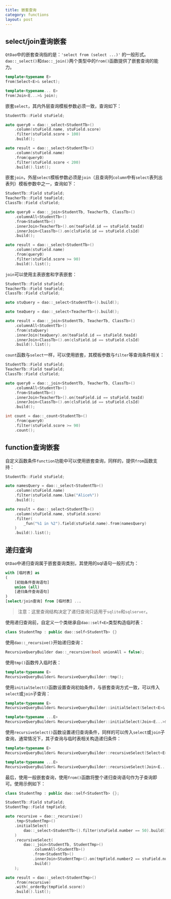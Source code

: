 ```yaml
---
title: 嵌套查询
category: functions
layout: post
---
```


select/join查询嵌套
-------------

`QtDao`中的嵌套查询指的是：`'select from (select ...)'` 的一般形式。  `dao::_select()`和`dao::_join()`两个类型中的`from()`函数提供了嵌套查询的能力。

```cpp
template<typename E>
from(Select<E>& select);

template<typename... E>
from(Join<E...>& join);
```

嵌套`select`，其内外层查询模板参数必须一致，查询如下：

```cpp
StudentTb::Field stuField;

auto query0 = dao::_select<StudentTb>()
    .column(stuField.name, stuField.score)
    .filter(stuField.score > 100)
    .build();

auto result = dao::_select<StudentTb>()
    .column(stuField.name)
    .from(query0)
    .filter(stuField.score < 200)
    .build().list();
```

嵌套`join`，外层`select`模板参数必须是`join`（且查询列`column`中有`select`表列出表列）模板参数中之一，查询如下：

```cpp
StudentTb::Field stuField;
TeacherTb::Field teaField;
ClassTb::Field clsField;

auto query0 = dao::_join<StudentTb, TeacherTb, ClassTb>()
    .columnAll<StudentTb>()
    .from<StudentTb>()
    .innerJoin<TeacherTb>().on(teaField.id == stuField.teaId)
    .innerJoin<ClassTb>().on(clsField.id == stuField.clsId)
    .build();

auto result = dao::_select<StudentTb>()
    .column(stuField.name)
    .from(query0)
    .filter(stuField.score >= 90)
    .build().list();
```

`join`可以使用主表嵌套和字表嵌套：

```cpp
StudentTb::Field stuField;
TeacherTb::Field teaField;
ClassTb::Field clsField;

auto stuQuery = dao::_select<StudentTb>().build();

auto teaQuery = dao::_select<TeacherTb>().build();

auto result = dao::_join<StudentTb, TeacherTb, ClassTb>()
    .columnAll<StudentTb>()
    .from(stuQuery)
    .innerJoin(teaQuery).on(teaField.id == stuField.teaId)
    .innerJoin<ClassTb>().on(clsField.id == stuField.clsId)
    .build().list();
```

`count`函数与`select`一样，可以使用嵌套，其模板参数与`filter`等查询条件相关：

```cpp
StudentTb::Field stuField;
TeacherTb::Field teaField;
ClassTb::Field clsField;

auto query0 = dao::_join<StudentTb, TeacherTb, ClassTb>()
    .columnAll<StudentTb>()
    .from<StudentTb>()
    .innerJoin<TeacherTb>().on(teaField.id == stuField.teaId)
    .innerJoin<ClassTb>().on(clsField.id == stuField.clsId)
    .build();

int count = dao::_count<StudentTb>()
    .from(query0)
    .filter(stuField.score >= 90)
    .count();
```

function查询嵌套
-------------

自定义函数条件`function`功能中可以使用嵌套查询，同样的，提供`from`函数支持：

```cpp
StudentTb::Field stuField;

auto namesQuery = dao::_select<StudentTb>()
    .column(stuField.name)
    .filter(stuField.name.like("Alice%"))
    .build();

auto result = dao::_select<StudentTb>()
    .column(stuField.name, stuField.score)
    .filter(
        _fun("%1 in %2").field(stuField.name).from(namesQuery)
    )
    .build().list();
```

递归查询
-------------

`QtDao`中递归查询属于嵌套查询类别，其使用的sql语句一般形式为：

```sql
with [临时表] as
(
    [初始条件查询语句]
    union (all)
    [递归条件查询语句]
)
[select/join查询] from [临时表] ...
```

> 注意：这里查询结构决定了递归查询只适用于`sqlite`和`sqlserver`。

使用递归查询前，自定义一个类继承自`dao::self<E>`类型构造临时表：

```cpp
class StudentTmp : public dao::self<StudentTb> {}
```

使用`dao::_recursive()`开始递归查询：

```cpp
RecursiveQueryBuilder dao::_recursive(bool unionAll = false);
```

使用`tmp()`函数传入临时表：

```cpp
template<typename E>
RecursiveQueryBuilder& RecursiveQueryBuilder::tmp();
```

使用`initialSelect()`函数设置查询初始条件，与嵌套查询方式一致，可以传入`select`或`join`子查询：

```cpp
template<typename E>
RecursiveQueryBuilder& RecursiveQueryBuilder::initialSelect(Select<E>& select);

template<typename ...E>
RecursiveQueryBuilder& RecursiveQueryBuilder::initialSelect(Join<E...>& join);
```

使用`recursiveSelect()`函数设置递归查询条件，同样的可以传入`select`或`join`子查询，通常情况下，其子查询与临时表相关构造递归条件：

```cpp
template<typename E>
RecursiveQueryBuilder& RecursiveQueryBuilder::recursiveSelect(Select<E>& select);

template<typename ...E>
RecursiveQueryBuilder& RecursiveQueryBuilder::recursiveSelect(Join<E...>& join);
```

最后，使用一般嵌套查询，使用`from()`函数将整个递归查询语句作为子查询即可。使用示例如下：

```cpp
class StudentTmp : public dao::self<StudentTb> {};

StudentTb::Field stuField;
StudentTmp::Field tmpField;

auto recursive = dao::_recursive()
    .tmp<StudentTmp>()
    .initialSelect(
        dao::_select<StudentTb>().filter(stuField.number == 50).build()
    )
    .recursiveSelect(
        dao::_join<StudentTb, StudentTmp>()
            .columnAll<StudentTb>()
            .from<StudentTb>()
            .innerJoin<StudentTmp>().on(tmpField.number2 == stuField.number)
            .build()
    );

auto result = dao::_select<StudentTmp>()
    .from(recursive)
    .with(_orderBy(tmpField.score))
    .build().list();
```